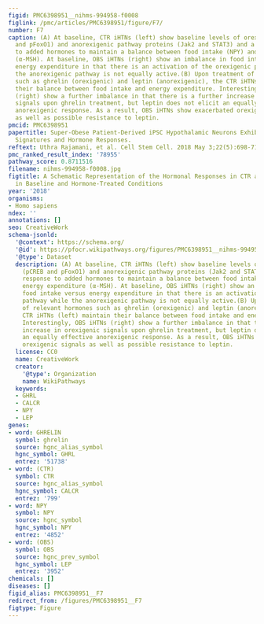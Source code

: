 ```yaml
---
figid: PMC6398951__nihms-994958-f0008
figlink: /pmc/articles/PMC6398951/figure/F7/
number: F7
caption: (A) At baseline, CTR iHTNs (left) show baseline levels of orexigenic (pCREB
  and pFoxO1) and anorexigenic pathway proteins (Jak2 and STAT3) and a baseline response
  to added hormones to maintain a balance between food intake (NPY) and energy expenditure
  (α-MSH). At baseline, OBS iHTNs (right) show an imbalance in food intake versus
  energy expenditure in that there is an activation of the orexigenic pathway while
  the anorexigenic pathway is not equally active.(B) Upon treatment of relevant hormones
  such as ghrelin (orexigenic) and leptin (anorexigenic), the CTR iHTNs (left) maintain
  their balance between food intake and energy expenditure. Interestingly, OBS iHTNs
  (right) show a further imbalance in that there is a further increase in orexigenic
  signals upon ghrelin treatment, but leptin does not elicit an equally effective
  anorexigenic response. As a result, OBS iHTNs show exacerbated orexigenic signals
  as well as possible resistance to leptin.
pmcid: PMC6398951
papertitle: Super-Obese Patient-Derived iPSC Hypothalamic Neurons Exhibit Obesogenic
  Signatures and Hormone Responses.
reftext: Uthra Rajamani, et al. Cell Stem Cell. 2018 May 3;22(5):698-712.e9.
pmc_ranked_result_index: '78955'
pathway_score: 0.8711516
filename: nihms-994958-f0008.jpg
figtitle: A Schematic Representation of the Hormonal Responses in CTR and OBS iHTNs
  in Baseline and Hormone-Treated Conditions
year: '2018'
organisms:
- Homo sapiens
ndex: ''
annotations: []
seo: CreativeWork
schema-jsonld:
  '@context': https://schema.org/
  '@id': https://pfocr.wikipathways.org/figures/PMC6398951__nihms-994958-f0008.html
  '@type': Dataset
  description: (A) At baseline, CTR iHTNs (left) show baseline levels of orexigenic
    (pCREB and pFoxO1) and anorexigenic pathway proteins (Jak2 and STAT3) and a baseline
    response to added hormones to maintain a balance between food intake (NPY) and
    energy expenditure (α-MSH). At baseline, OBS iHTNs (right) show an imbalance in
    food intake versus energy expenditure in that there is an activation of the orexigenic
    pathway while the anorexigenic pathway is not equally active.(B) Upon treatment
    of relevant hormones such as ghrelin (orexigenic) and leptin (anorexigenic), the
    CTR iHTNs (left) maintain their balance between food intake and energy expenditure.
    Interestingly, OBS iHTNs (right) show a further imbalance in that there is a further
    increase in orexigenic signals upon ghrelin treatment, but leptin does not elicit
    an equally effective anorexigenic response. As a result, OBS iHTNs show exacerbated
    orexigenic signals as well as possible resistance to leptin.
  license: CC0
  name: CreativeWork
  creator:
    '@type': Organization
    name: WikiPathways
  keywords:
  - GHRL
  - CALCR
  - NPY
  - LEP
genes:
- word: GHRELIN
  symbol: ghrelin
  source: hgnc_alias_symbol
  hgnc_symbol: GHRL
  entrez: '51738'
- word: (CTR)
  symbol: CTR
  source: hgnc_alias_symbol
  hgnc_symbol: CALCR
  entrez: '799'
- word: NPY
  symbol: NPY
  source: hgnc_symbol
  hgnc_symbol: NPY
  entrez: '4852'
- word: (OBS)
  symbol: OBS
  source: hgnc_prev_symbol
  hgnc_symbol: LEP
  entrez: '3952'
chemicals: []
diseases: []
figid_alias: PMC6398951__F7
redirect_from: /figures/PMC6398951__F7
figtype: Figure
---
```

